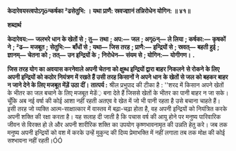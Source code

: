 **केदारेवयस्त्वपोऽगृöन्कर्षका ²ढसेतुभि: ।** **यथा प्राणै: स्रवज्ज्ञानं तन्निरोधेन योगिन: ॥ ४१॥** 

**शब्दार्थ** 

**केदारेवय:—** **जलभरे धान के खेतों से** **; तु—** **तथा** **; अप:—** **जल** **; अगृöन्—** **ले लिया** **; कर्षका:—** **कृषकों ने** **; ²ढ—** **मजबूत** **;** **सेतुभि:—** **बाँधों से** **; यथा—** **जिस तरह** **; प्राणै:—** **इन्द्रियों से** **; स्रवत्—** **बहती हुई** **; ज्ञानम्—** **चेतना को** **; तत्—** **उन इन्द्रियों के** **;** **निरोधेन—** **संयम से** **; योगिन:—** **योगीगण।** **.** 

**जिस तरह योग का अवयास करनेवाले अपनी चेतना को क्षुब्ध इन्द्रियों द्वारा बाहर निकलने** **से रोकने के लिए अपनी इन्द्रियों को कठोर नियंत्रण में रखते हैं उसी तरह किसानों ने अपने धान** **के खेतों से जल को बहकर बाहर न जाने देने के लिए मजबूत मेंड़ें उठा दीं।** **तात्पर्य :** श्रील प्रभुपाद की टीका है : ''शरद में किसान अपने खेतों के भीतर का जल बचाने के लिए मजबूत मेडें़ बना देते हैं जिससे खेतों के भीतर का पानी बाहर न जा सके। चूँकि अब नई वर्षा की कोई आशा नहीं रहती अतएव वे खेत में जो भी पानी रहता है उसे बचाना चाहते हैं। इसी तरह जो व्यक्ति आत्म-साक्षात्कार में वास्तव में बढ़ा-चढ़ा होता है, वह अपनी इन्द्रियों को नियंत्रित करके अपनी शक्ति की रक्षा करता है। यह सलाह दी जाती है कि पचास वर्ष की आयु होने पर मनुष्य पारिवारिक जीवन से विरक्त हो ले और अपनी शारीरिक शक्ति का उपयोग कृष्णभावनामृत की उन्नति हेतु करे। जब तक मनुष्य अपनी इन्द्रियों को वश में करके उन्हें मुकुन्द की दिव्य प्रेमाभक्ति में नहीं लगाता तब तक मोक्ष की कोई सश्भावना नहीं रहती।ÓÓ  